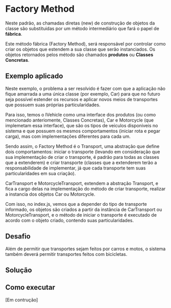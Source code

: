 # Factory Method 
Neste padrão, as chamadas diretas (new) de construção de objetos da classe são substituidas por um método intermediário que fará o papel de **fábrica**.

Este método fábrica (Factory Method), será responsável por controlar como criar os objetos que estendem a sua classe que serão instanciados. Os objetos retornados pelos método são chamados **produtos** ou **Classes Concretas**.

## Exemplo aplicado

Neste exemplo, o problema a ser resolvido é fazer com que a aplicação não fique amarrada a uma única classe (por exemplo, Car) para que no futuro seja possível estender os recursos e aplicar novos meios de transportes que possuem suas próprias particularidades. 

Para isso, temos o IVehicle como uma interface dos produtos (ou como mencionado anteriomente, Classes Concretas), Car e Motorcycle (que implemetam essa interface), que são os tipos de veiculos disponiveis no sistema e que possuem os mesmos comportamentos (iniciar rota e pegar carga), mas com implementações diferentes para cada um.

Sendo assim, o Factory Method é o Transport, uma abstração que define dois comportamentos: iniciar o transporte (levando em consideração que sua implementação de criar o transporte, é padrão para todas as classes que a extenderem) e criar transporte (classes que a extenderem terão a responsabilidade de implementar, já que cada transporte tem suas particularidades em sua criação).

CarTransport e MotorcycleTransport, extendem a abstração Transport, e fica a cargo delas na implementação do método de criar transporte, realizar a instancia dos objetos Car ou Motorcycle.

Com isso, no index.js, vemos que a depender do tipo de transporte informado, os objetos são criados a partir da instância de CarTransport ou MotorcycleTransport, e o método de iniciar o transporte é executado de acordo com o objeto criado, contendo suas particularidades.

## Desafio
Além de permitir que transportes sejam feitos por carros e motos, o sistema também deverá permitir transportes feitos com bicicletas.

## Solução

## Como executar
[Em contrução]